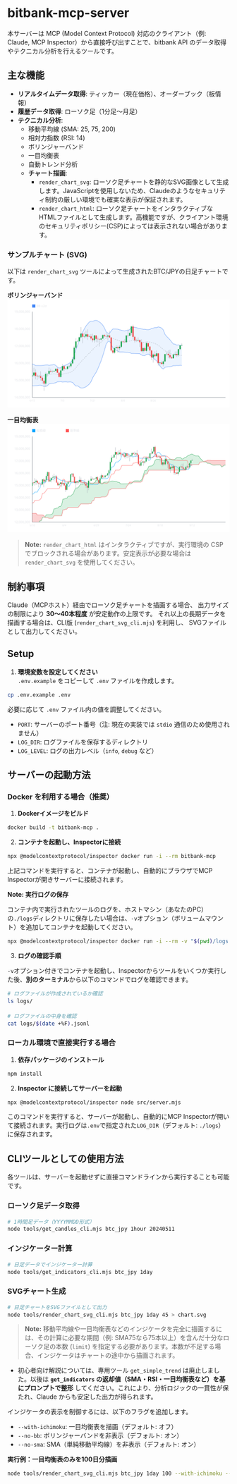 # bitbank-mcp-server

本サーバーは MCP (Model Context Protocol) 対応のクライアント（例: Claude, MCP Inspector）から直接呼び出すことで、bitbank API のデータ取得やテクニカル分析を行えるツールです。

## 主な機能

- **リアルタイムデータ取得**: ティッカー（現在価格）、オーダーブック（板情報）
- **履歴データ取得**: ローソク足（1分足〜月足）
- **テクニカル分析**:
  - 移動平均線 (SMA: 25, 75, 200)
  - 相対力指数 (RSI: 14)
  - ボリンジャーバンド
  - 一目均衡表
  - 自動トレンド分析
  - **チャート描画**:
    - `render_chart_svg`: ローソク足チャートを静的なSVG画像として生成します。JavaScriptを使用しないため、Claudeのようなセキュリティ制約の厳しい環境でも確実な表示が保証されます。
    - `render_chart_html`: ローソク足チャートをインタラクティブなHTMLファイルとして生成します。高機能ですが、クライアント環境のセキュリティポリシー(CSP)によっては表示されない場合があります。

### サンプルチャート (SVG)

以下は `render_chart_svg` ツールによって生成されたBTC/JPYの日足チャートです。

**ボリンジャーバンド**
![Sample Chart](assets/bb_light.svg)

**一目均衡表**
![Ichimoku Sample Chart](assets/ichimoku_sample.svg)

> **Note:** `render_chart_html` はインタラクティブですが、実行環境の CSP でブロックされる場合があります。安定表示が必要な場合は `render_chart_svg` を使用してください。

## 制約事項

Claude（MCPホスト）経由でローソク足チャートを描画する場合、
出力サイズの制限により **30〜40本程度** が安定動作の上限です。
それ以上の長期データを描画する場合は、CLI版 (`render_chart_svg_cli.mjs`) を利用し、
SVGファイルとして出力してください。

## Setup

1.  **環境変数を設定してください**  
   `.env.example` をコピーして `.env` ファイルを作成します。
   ```bash
   cp .env.example .env
   ```
   必要に応じて `.env` ファイル内の値を調整してください。
   - `PORT`: サーバーのポート番号（注: 現在の実装では `stdio` 通信のため使用されません）
   - `LOG_DIR`: ログファイルを保存するディレクトリ
   - `LOG_LEVEL`: ログの出力レベル（`info`, `debug` など）

## サーバーの起動方法

### Docker を利用する場合（推奨）

1.  **Dockerイメージをビルド**
   ```bash
   docker build -t bitbank-mcp .
   ```

2.  **コンテナを起動し、Inspectorに接続**
   ```bash
   npx @modelcontextprotocol/inspector docker run -i --rm bitbank-mcp
   ```
   上記コマンドを実行すると、コンテナが起動し、自動的にブラウザでMCP Inspectorが開きサーバーに接続されます。

   **Note: 実行ログの保存**
   
   コンテナ内で実行されたツールのログを、ホストマシン（あなたのPC）の`./logs`ディレクトリに保存したい場合は、`-v`オプション（ボリュームマウント）を追加してコンテナを起動してください。

   ```bash
   npx @modelcontextprotocol/inspector docker run -i --rm -v "$(pwd)/logs:/app/logs" bitbank-mcp
   ```

3.  **ログの確認手順**
   
   `-v`オプション付きでコンテナを起動し、Inspectorからツールをいくつか実行した後、**別のターミナル**から以下のコマンドでログを確認できます。

   ```bash
   # ログファイルが作成されているか確認
   ls logs/

   # ログファイルの中身を確認
   cat logs/$(date +%F).jsonl
   ```

### ローカル環境で直接実行する場合

1.  **依存パッケージのインストール**
   ```bash
   npm install
   ```

2.  **Inspector に接続してサーバーを起動**
   ```bash
   npx @modelcontextprotocol/inspector node src/server.mjs
   ```
   このコマンドを実行すると、サーバーが起動し、自動的にMCP Inspectorが開いて接続されます。実行ログは`.env`で指定された`LOG_DIR`（デフォルト: `./logs`）に保存されます。

## CLIツールとしての使用方法

各ツールは、サーバーを起動せずに直接コマンドラインから実行することも可能です。

### ローソク足データ取得
```bash
# 1時間足データ（YYYYMMDD形式）
node tools/get_candles_cli.mjs btc_jpy 1hour 20240511
```

### インジケーター計算
```bash
# 日足データでインジケーター計算
node tools/get_indicators_cli.mjs btc_jpy 1day
```

### SVGチャート生成
```bash
# 日足チャートをSVGファイルとして出力
node tools/render_chart_svg_cli.mjs btc_jpy 1day 45 > chart.svg
```

> **Note:** 移動平均線や一目均衡表などのインジケータを完全に描画するには、その計算に必要な期間（例: SMA75なら75本以上）を含んだ十分なローソク足の本数 (`limit`) を指定する必要があります。本数が不足する場合、インジケータはチャートの途中から描画されます。

- 初心者向け解説については、専用ツール `get_simple_trend` は廃止しました。以後は **`get_indicators` の返却値（SMA・RSI・一目均衡表など）を基にプロンプトで整形** してください。これにより、分析ロジックの一貫性が保たれ、Claude からも安定した出力が得られます。

インジケータの表示を制御するには、以下のフラグを追加します。

- `--with-ichimoku`: 一目均衡表を描画（デフォルト: オフ）
- `--no-bb`: ボリンジャーバンドを非表示（デフォルト: オン）
- `--no-sma`: SMA（単純移動平均線）を非表示（デフォルト: オン）

**実行例：一目均衡表のみを100日分描画**
```bash
node tools/render_chart_svg_cli.mjs btc_jpy 1day 100 --with-ichimoku --no-bb --no-sma > assets/ichimoku_sample.svg
```
